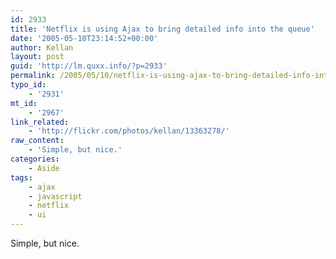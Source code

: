 ```yaml
---
id: 2933
title: 'Netflix is using Ajax to bring detailed info into the queue'
date: '2005-05-10T23:14:52+00:00'
author: Kellan
layout: post
guid: 'http://lm.quxx.info/?p=2933'
permalink: /2005/05/10/netflix-is-using-ajax-to-bring-detailed-info-into-the-queue/
typo_id:
    - '2931'
mt_id:
    - '2967'
link_related:
    - 'http://flickr.com/photos/kellan/13363278/'
raw_content:
    - 'Simple, but nice.'
categories:
    - Aside
tags:
    - ajax
    - javascript
    - netflix
    - ui
---
```


Simple, but nice.